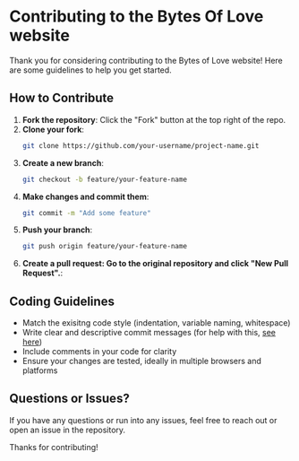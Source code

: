 # Contributing to the Bytes Of Love website

Thank you for considering contributing to the Bytes of Love website! Here are some guidelines to help you get started.

## How to Contribute

1. **Fork the repository**: Click the "Fork" button at the top right of the repo.
2. **Clone your fork**: 
   ```bash
   git clone https://github.com/your-username/project-name.git
3. **Create a new branch**: 
   ```bash
   git checkout -b feature/your-feature-name
4. **Make changes and commit them**: 
   ```bash
   git commit -m "Add some feature"
5. **Push your branch**: 
   ```bash
   git push origin feature/your-feature-name
6. **Create a pull request: Go to the original repository and click "New Pull Request".**: 

## Coding Guidelines
- Match the exisitng code style (indentation, variable naming, whitespace)
- Write clear and descriptive commit messages (for help with this, [see here](https://www.freecodecamp.org/news/how-to-write-better-git-commit-messages/))
- Include comments in your code for clarity
- Ensure your changes are tested, ideally in multiple browsers and platforms

## Questions or Issues?
If you have any questions or run into any issues, feel free to reach out or open an issue in the repository.

Thanks for contributing!




